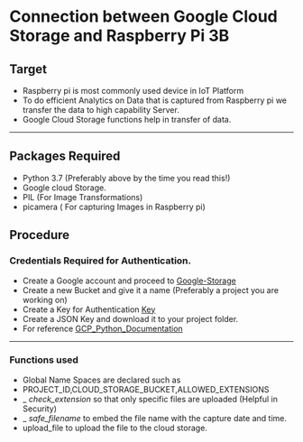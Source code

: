 # Connection between Google Cloud Storage and Raspberry Pi 3B

## Target
- Raspberry pi is most commonly used device in IoT Platform 
- To do efficient Analytics on Data that is captured from Raspberry pi we transfer the data to high capability Server.
- Google Cloud Storage functions help in transfer of data.

---
## Packages Required
- Python 3.7 (Preferably above by the time you read this!)
- Google cloud Storage.
- PIL (For Image Transformations)
- picamera ( For capturing Images in Raspberry pi)


## Procedure
### Credentials Required for Authentication.
- Create a Google account and proceed to [Google-Storage](https://console.cloud.google.com)
- Create a new Bucket and give it a name (Preferably a project you are working on)
- Create a Key for Authentication [Key](https://console.cloud.google.com/apis/credentials)
- Create a JSON Key and download it to your project folder.
- For reference [GCP_Python_Documentation](https://cloud.google.com/storage/docs/reference/libraries)
---
### Functions used
- Global Name Spaces are declared such as
 - PROJECT_ID,CLOUD_STORAGE_BUCKET,ALLOWED_EXTENSIONS
- _ _check_extension_ so that only specific files are uploaded (Helpful in Security)
- _ _safe_filename_ to embed the file name with the capture date and time.
- upload_file to upload the file to the cloud storage.
